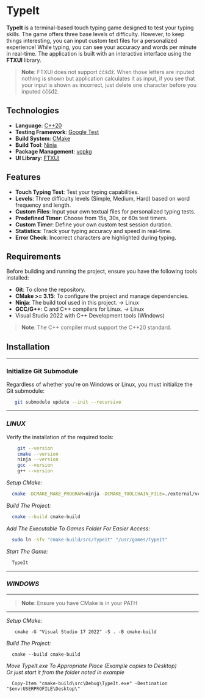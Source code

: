 # **TypeIt**

**TypeIt** is a terminal-based touch typing game designed to test your typing skills. The game offers three base levels of difficulty. However, to keep things interesting, you can input custom text files for a personalized experience! While typing, you can see your accuracy and words per minute in real-time. The application is built with an interactive interface using the **FTXUI** library.

> **Note**: FTXUI does not support ćčšđž. When those letters are inputed
> nothing is shown but application calculates it as input, if you see
> that your input is shown as incorrect, just delete one character before
> you inputed ćčšđž.

## **Technologies**

- **Language**: [C++20](https://isocpp.org/)
- **Testing Framework**: [Google Test](https://github.com/google/googletest)
- **Build System**: [CMake](https://cmake.org/)
- **Build Tool**: [Ninja](https://ninja-build.org/)
- **Package Management**: [vcpkg](https://github.com/microsoft/vcpkg)
- **UI Library**: [FTXUI](https://github.com/ArthurSonzogni/FTXUI)

## **Features**

- **Touch Typing Test**: Test your typing capabilities.
- **Levels**: Three difficulty levels (Simple, Medium, Hard) based on word frequency and length.
- **Custom Files**: Input your own textual files for personalized typing tests.
- **Predefined Timer**: Choose from 15s, 30s, or 60s test timers.
- **Custom Timer**: Define your own custom test session duration.
- **Statistics**: Track your typing accuracy and speed in real-time.
- **Error Check**: Incorrect characters are highlighted during typing.

## **Requirements**

Before building and running the project, ensure you have the following tools installed:

- **Git**: To clone the repository.
- **CMake >= 3.15**: To configure the project and manage dependencies.
- **Ninja**: The build tool used in this project. -> Linux
- **GCC/G++**: C and C++ compilers for Linux. -> Linux
- Visual Studio 2022 with C++ Development tools (Windows)

> **Note**: The C++ compiler must support the C++20 standard.

## **Installation**

****

### **Initialize Git Submodule**

Regardless of whether you're on Windows or Linux, you must initialize the Git submodule:

```bash
   git submodule update --init --recursive
```

****

### *LINUX*

Verify the installation of the required tools:

```bash
    git --version
    cmake --version
    ninja --version
    gcc --version
    g++ --version
```

*Setup CMake:*
```bash
  cmake -DCMAKE_MAKE_PROGRAM=ninja -DCMAKE_TOOLCHAIN_FILE=./external/vcpkg/scripts/buildsystems/vcpkg.cmake -G Ninja -S . -B cmake-build -DCMAKE_C_COMPILER=gcc -DCMAKE_CXX_COMPILER=g++
```
*Build The Project:*
```bash
  cmake --build cmake-build 
```
*Add The Executable To Games Folder For Easier Access:*
```bash
  sudo ln -sfv "cmake-build/src/TypeIt" "/usr/games/TypeIt"
```
*Start The Game:*
```bash
  TypeIt
```
****

### *WINDOWS*

****

> **Note**: Ensure you have CMake is in your PATH

****

*Setup CMake:*
```shell
   cmake -G "Visual Studio 17 2022" -S . -B cmake-build 
```

*Build The Project:*
```shell
  cmake --build cmake-build 
```

*Move TypeIt.exe To Appropriate Place (Example copies to Desktop)<br>Or just start it from the folder noted in example*
```shell
  Copy-Item "cmake-build\src\Debug\TypeIt.exe" -Destination "$env:USERPROFILE\Desktop\"
```